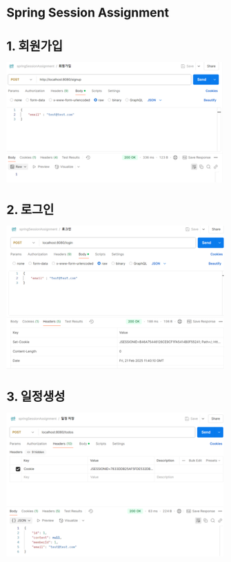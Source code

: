 # Spring Session Assignment

# 1. 회원가입
![img.png](img.png)

# 2. 로그인
![img_1.png](img_1.png)

# 3. 일정생성
![img_2.png](img_2.png)